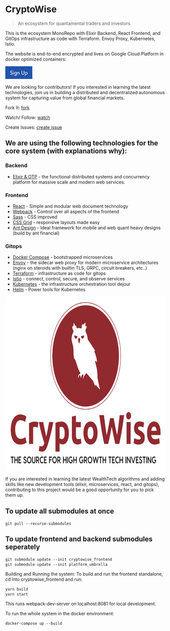 # CryptoWise
> An ecosystem for quantamental traders and investors

This is the ecosystem MonoRepo with Elixir Backend, React Frontend, and GitOps infrastructure as code with Terraform. Envoy Proxy, Kubernetes, Istio.

The website is end-to-end encrypted and lives on Google Cloud Platform in docker optimized containers:

[<img src="./misc/media/sign_up.png" height="40" width="85"/>](https://www.cryptowise.ai/signup)

<!-- Watch this Project:

[<img src="https://s18955.pcdn.co/wp-content/uploads/2018/02/github.png" width="25"/>](https://github.com/upstarter/cryptowise/subscription)
 -->

We are looking for contributors! If you interested in learning the latest technologies, join us in building
a distributed and decentralized autonomous system for capturing value from global financial markets.

Fork It:
[fork](https://github.com/upstarter/cryptowise/fork)

Watch/ Follow:
[watch](https://github.com/upstarter/cryptowise/subscription)

Create Issues:
[create issue](https://github.com/upstarter/cryptowise/issues/new)

## We are using the following technologies for the core system (with explanations why):

### Backend
- [Elixir & OTP](www.elixir-lang.org) - the functional distributed systems and concurrency platform for massive scale and modern web services.

### Frontend
- [React](www.reactjs.org) - Simple and modular web document technology
- [Webpack](www.webpack.js.org) - Control over all aspects of the frontend
- [Sass](www.sass-lang.com) - CSS improved
- [CSS Grid](https://developer.mozilla.org/en-US/docs/Web/CSS/CSS_Grid_Layout) - responsive layouts made easy
- [Ant Design](www.ant.design) - Ideal framework for mobile and web quant heavy designs (build by ant financial)

### Gitops
- [Docker Compose](www.docker.com) - bootstrapped microservices
- [Envoy](www.envoyproxy.io) - the sidecar web proxy for modern microservice architectures (nginx on steroids with builtin TLS, GRPC, circuit breakers, etc..)
- [Terraform](www.terraform.io) - infrastructure as code for gitops
- [Istio](www.istio.io) - connect, control, secure, and observe services
- [Kubernetes](www.kubernetes.io) - the infrastructure orchestration tool dejour
- [Helm](www.helm.sh) - Power tools for Kubernetes
 <!-- ![](./docs/assets/particle-background.gif) -->
<img src="./misc/media/color_logo_with_background.png" width="100%" height="550">

If you are interested in learning the latest WealthTech algorithms and adding skills like new development tools (elixir, microservices, react, and gitops), contributing to this project would be a good opportunity for you to pick them up.

## To update all submodules at once
`git pull --recurse-submodules`

## To update frontend and backend submodules seperately
```
git submodule update --init cryptowise_frontend
git submodule update --init platform_umbrella
```

Building and Running the system:
To build and run the frontend standalone, cd into cryptowise_frontend and run:
```
yarn build
yarn start
```
This runs webpack-dev-server on localhost:8081 for local development.

To run the whole system in the docker environment:
```
docker-compose up --build
```
